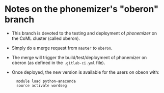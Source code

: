 # Notes on the phonemizer's "oberon" branch

* This branch is devoted to the testing and deployment of *phonemizer*
  on the CoML cluster (called oberon).

* Simply do a merge request from `master` to `oberon`.

* The merge will trigger the build/test/deployment of phonemizer on
  oberon (as defined in the `.gitlab-ci.yml` file).

* Once deployed, the new version is available for the users on obeon
  with:

        module load python-anaconda
        source activate wordseg
